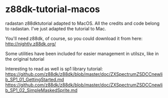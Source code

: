 # z88dk-tutorial-macos
radastan z88dktutorial adapted to MacOS. All the credits and code belong to radastan. I've just adapted the tutorial to Mac.


You'll need z88dk, of course, so you could download it from here:
http://nightly.z88dk.org/

Some utilities have been included for easier management in utilszx, like in the original tutorial


Interesting to read as well is sp1 library tutorial:
https://github.com/z88dk/z88dk/blob/master/doc/ZXSpectrumZSDCCnewlib_SP1_01_GettingStarted.md
 https://github.com/z88dk/z88dk/blob/master/doc/ZXSpectrumZSDCCnewlib_SP1_02_SimpleMaskedSprite.md


